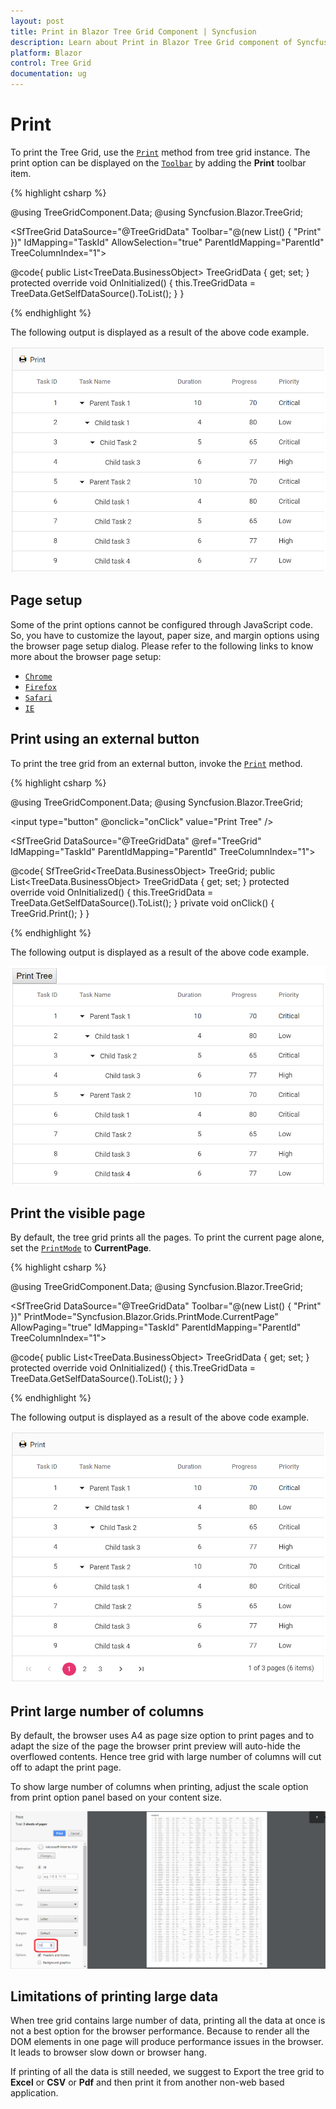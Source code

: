 ```yaml
---
layout: post
title: Print in Blazor Tree Grid Component | Syncfusion 
description: Learn about Print in Blazor Tree Grid component of Syncfusion, and more details.
platform: Blazor
control: Tree Grid
documentation: ug
---
```


# Print

To print the Tree Grid, use the [`Print`](https://help.syncfusion.com/cr/blazor/Syncfusion.Blazor~Syncfusion.Blazor.TreeGrid.SfTreeGrid~Print.html) method from tree grid instance. The print option can be displayed on the [`Toolbar`](https://help.syncfusion.com/cr/blazor/Syncfusion.Blazor~Syncfusion.Blazor.TreeGrid.SfTreeGrid~Toolbar.html) by adding the **Print** toolbar item.

{% highlight csharp %}

@using TreeGridComponent.Data;
@using Syncfusion.Blazor.TreeGrid;

<SfTreeGrid DataSource="@TreeGridData" Toolbar="@(new List<string>() { "Print" })" IdMapping="TaskId" AllowSelection="true" ParentIdMapping="ParentId" TreeColumnIndex="1">
    <TreeGridColumns>
        <TreeGridColumn Field="TaskId" HeaderText="Task ID" Width="80" TextAlign="Syncfusion.Blazor.Grids.TextAlign.Right"></TreeGridColumn>
        <TreeGridColumn Field="TaskName" HeaderText="Task Name" Width="160"></TreeGridColumn>
        <TreeGridColumn Field="Duration" HeaderText="Duration" Width="100" TextAlign="Syncfusion.Blazor.Grids.TextAlign.Right"></TreeGridColumn>
        <TreeGridColumn Field="Progress" HeaderText="Progress" Width="100" TextAlign="Syncfusion.Blazor.Grids.TextAlign.Right"></TreeGridColumn>
        <TreeGridColumn Field="Priority" HeaderText="Priority" Width="80"></TreeGridColumn>
    </TreeGridColumns>
</SfTreeGrid>

@code{
    public List<TreeData.BusinessObject> TreeGridData { get; set; }
    protected override void OnInitialized()
    {
        this.TreeGridData = TreeData.GetSelfDataSource().ToList();
    }
}

{% endhighlight %}

The following output is displayed as a result of the above code example.

![Print](images/printing.png)

## Page setup

Some of the print options cannot be configured through JavaScript code. So, you have to customize the layout, paper size, and margin options using the browser page setup dialog. Please refer to the following links to know more about the browser page setup:

* [`Chrome`](https://support.google.com/chrome/answer/1069693?hl=en&visit_id=1-636335333734668335-3165046395&rd=1)
* [`Firefox`](https://support.mozilla.org/en-US/kb/how-print-web-pages-firefox)
* [`Safari`](http://www.mintprintables.com/print-tips/adjust-margins-osx/)
* [`IE`](http://www.helpteaching.com/help/print/index.htm)

## Print using an external button

To print the tree grid from an external button, invoke the [`Print`](https://help.syncfusion.com/cr/blazor/Syncfusion.Blazor~Syncfusion.Blazor.TreeGrid.SfTreeGrid~Print.html) method.

{% highlight csharp %}

@using TreeGridComponent.Data;
@using Syncfusion.Blazor.TreeGrid;

<input type="button" @onclick="onClick" value="Print Tree" />

<SfTreeGrid DataSource="@TreeGridData" @ref="TreeGrid" IdMapping="TaskId" ParentIdMapping="ParentId" TreeColumnIndex="1">
    <TreeGridColumns>
        <TreeGridColumn Field="TaskId" HeaderText="Task ID" Width="80" TextAlign="Syncfusion.Blazor.Grids.TextAlign.Right"></TreeGridColumn>
        <TreeGridColumn Field="TaskName" HeaderText="Task Name" Width="160"></TreeGridColumn>
        <TreeGridColumn Field="Duration" HeaderText="Duration" Width="100" TextAlign="Syncfusion.Blazor.Grids.TextAlign.Right"></TreeGridColumn>
        <TreeGridColumn Field="Progress" HeaderText="Progress" Width="100" TextAlign="Syncfusion.Blazor.Grids.TextAlign.Right"></TreeGridColumn>
        <TreeGridColumn Field="Priority" HeaderText="Priority" Width="80"></TreeGridColumn>
    </TreeGridColumns>
</SfTreeGrid>

@code{
    SfTreeGrid<TreeData.BusinessObject> TreeGrid;
    public List<TreeData.BusinessObject> TreeGridData { get; set; }
    protected override void OnInitialized()
    {
        this.TreeGridData = TreeData.GetSelfDataSource().ToList();
    }
    private void onClick()
    {
        TreeGrid.Print();
    }
}

{% endhighlight %}

The following output is displayed as a result of the above code example.

![Print Button](images/printbutton.png)

## Print the visible page

By default, the tree grid prints all the pages. To print the current page alone, set the [`PrintMode`](https://help.syncfusion.com/cr/blazor/Syncfusion.Blazor~Syncfusion.Blazor.TreeGrid.SfTreeGrid~PrintMode.html) to **CurrentPage**.

{% highlight csharp %}

@using TreeGridComponent.Data;
@using Syncfusion.Blazor.TreeGrid;

<SfTreeGrid DataSource="@TreeGridData" Toolbar="@(new List<string>() { "Print" })" PrintMode="Syncfusion.Blazor.Grids.PrintMode.CurrentPage" AllowPaging="true" IdMapping="TaskId" ParentIdMapping="ParentId" TreeColumnIndex="1">
    <TreeGridPageSettings PageSize="2" PageSizeMode="PageSizeMode.Root"></TreeGridPageSettings>
    <TreeGridColumns>
        <TreeGridColumn Field="TaskId" HeaderText="Task ID" Width="80" TextAlign="Syncfusion.Blazor.Grids.TextAlign.Right"></TreeGridColumn>
        <TreeGridColumn Field="TaskName" HeaderText="Task Name" Width="160"></TreeGridColumn>
        <TreeGridColumn Field="Duration" HeaderText="Duration" Width="100" TextAlign="Syncfusion.Blazor.Grids.TextAlign.Right"></TreeGridColumn>
        <TreeGridColumn Field="Progress" HeaderText="Progress" Width="100" TextAlign="Syncfusion.Blazor.Grids.TextAlign.Right"></TreeGridColumn>
        <TreeGridColumn Field="Priority" HeaderText="Priority" Width="80"></TreeGridColumn>
    </TreeGridColumns>
</SfTreeGrid>

@code{
    public List<TreeData.BusinessObject> TreeGridData { get; set; }
    protected override void OnInitialized()
    {
        this.TreeGridData = TreeData.GetSelfDataSource().ToList();
    }
}

{% endhighlight %}

The following output is displayed as a result of the above code example.

![Print visible Page](images/visiblepage.png)

## Print large number of columns

By default, the browser uses A4 as page size option to print pages and to adapt the size of the page the browser print preview will auto-hide the overflowed contents. Hence tree grid with large number of columns will cut off to adapt the print page.

To show large number of columns when printing, adjust the scale option from print option panel based on your content size.

![Scale Option Setting](./images/print-preview.png)

<!-- Show or Hide columns while Printing

You can show a hidden column or hide a visible column while printing the tree grid using [`ToolbarClick`](https://help.syncfusion.com/cr/blazor/Syncfusion.Blazor~Syncfusion.Blazor.TreeGrid.SfTreeGrid~ToolbarClick.html) events.

In [`ToolbarClick`](https://help.syncfusion.com/cr/blazor/Syncfusion.Blazor~Syncfusion.Blazor.TreeGrid.SfTreeGrid~ToolbarClick.html) event, based on **args.Item.Text** as **print**. We can show or hide columns by setting [`Visible`](https://help.syncfusion.com/cr/blazor/Syncfusion.Blazor~Syncfusion.Blazor.TreeGrid.TreeGridColumn~Visible.htmll) of [`TreeGridColumn`](https://help.syncfusion.com/cr/blazor/Syncfusion.Blazor~Syncfusion.Blazor.TreeGrid.TreeGridColumn.html) property to **true** or **false** respectively.

In [`PrintComplete`](https://help.syncfusion.com/cr/blazor/Syncfusion.Blazor~Syncfusion.Blazor.TreeGrid.SfTreeGrid~PrintComplete.html) event, We have reversed the state back to the previous state.

In the below example, we have **Duration** as a hidden column in the tree grid. While printing, we have changed **Duration** to visible column and **StartDate** as hidden column.
-->

## Limitations of printing large data

When tree grid contains large number of data, printing all the data at once is not a best option for the browser performance. Because to render all the DOM elements in one page will produce performance issues in the browser. It leads to browser slow down or browser hang.

If printing of all the data is still needed, we suggest to Export the tree grid to **Excel** or **CSV** or **Pdf** and then print it from another non-web based application.